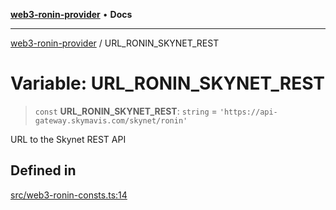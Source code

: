 [**web3-ronin-provider**](../README.md) • **Docs**

***

[web3-ronin-provider](../globals.md) / URL\_RONIN\_SKYNET\_REST

# Variable: URL\_RONIN\_SKYNET\_REST

> `const` **URL\_RONIN\_SKYNET\_REST**: `string` = `'https://api-gateway.skymavis.com/skynet/ronin'`

URL to the Skynet REST API

## Defined in

[src/web3-ronin-consts.ts:14](https://github.com/chuacw/web3-ronin-provider/blob/dab3da736520006c9aeb4dab1fb5f7a56228c341/src/web3-ronin-consts.ts#L14)
